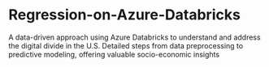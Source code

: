 # Regression-on-Azure-Databricks
A data-driven approach using Azure Databricks to understand and address the digital divide in the U.S. Detailed steps from data preprocessing to predictive modeling, offering valuable socio-economic insights
